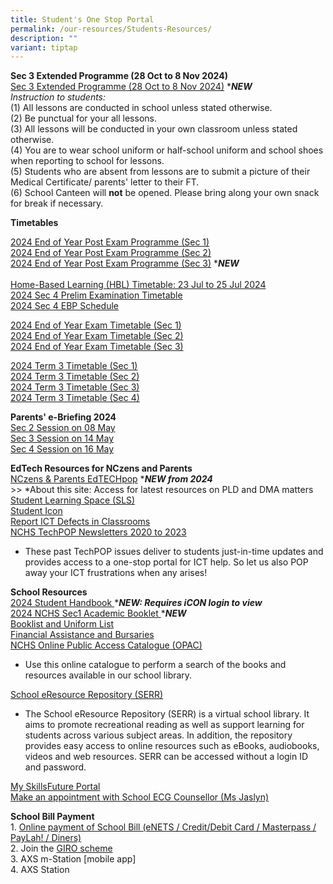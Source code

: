 ```yaml
---
title: Student's One Stop Portal
permalink: /our-resources/Students-Resources/
description: ""
variant: tiptap
---
```

<p><strong>Sec 3 Extended Programme (28 Oct to 8 Nov 2024) </strong>
<br><a href="https://drive.google.com/file/d/1fEPTercVhBt0RF36MwRoypXIuFR-K9KD/view?usp=drive_link" rel="noopener nofollow" target="_blank"><u>Sec 3 Extended Programme (28 Oct to 8 Nov 2024)</u></a> *<strong><em>NEW</em></strong>
<br><em>Instruction to students:<br></em>(1) All lessons are conducted in
school unless stated otherwise.
<br>(2) Be punctual for your all lessons.
<br>(3) All lessons will be conducted in your own classroom unless stated
otherwise.
<br>(4) You are to wear school uniform or half-school uniform and school shoes
when reporting to school for lessons.
<br>(5) Students who are absent from lessons are to submit a picture of their
Medical Certificate/ parents' letter to their FT.
<br>(6) School Canteen will <strong>not</strong> be opened. Please bring along
your own snack for break if necessary.</p>
<p></p>
<p><strong>Timetables</strong>
</p>
<p><a href="https://drive.google.com/file/d/1P6kGRuv3_Y7aW1myPbv4oZQQGOGuS08u/view?usp=drive_link" rel="noopener nofollow" target="_blank">2024 End of Year Post Exam Programme (Sec 1)</a> 
<br><a href="https://drive.google.com/file/d/1Fgcq2pyNXCQesLkczm1Z2ZUpLe5NzUr0/view?usp=drive_link" rel="noopener nofollow" target="_blank">2024 End of Year Post Exam Programme (Sec 2)</a> 
<br><a href="https://drive.google.com/file/d/1fEPTercVhBt0RF36MwRoypXIuFR-K9KD/view?usp=drive_link" rel="noopener nofollow" target="_blank">2024 End of Year Post Exam Programme (Sec 3)</a> *<strong><em>NEW</em></strong>
<br>
<br><a href="https://docs.google.com/spreadsheets/d/1oW2kunvRa5QJucxtEJB9DHYhEEf_KvcrxrqcKEEspqQ/edit?usp=sharing" rel="noopener noreferrer nofollow" target="_blank">Home-Based Learning (HBL) Timetable: 23 Jul to 25 Jul 2024 </a>
<br><a href="https://drive.google.com/file/d/1ywHydhbW9cJFaSTomhf2oAwfEiiKaLc3/view?usp=drive_link" rel="noopener noreferrer nofollow" target="_blank">2024 Sec 4 Prelim Examination Timetable </a>
<br><a href="https://drive.google.com/file/d/16pZJjoig9-KBPAmfKmAeYBQ31PQL4i3z/view?usp=drive_link" rel="noopener noreferrer nofollow" target="_blank">2024 Sec 4 EBP Schedule</a>
</p>
<p><a href="https://drive.google.com/file/d/13lokOnswx5vo_AMGNNig2NmvLMBIT2_z/view?usp=drive_link" rel="noopener noreferrer nofollow" target="_blank">2024 End of Year Exam Timetable (Sec 1)</a>
<br><a href="https://drive.google.com/file/d/1d9UoCjxPsRWcUDF1H_PArVWrt8JTarFE/view?usp=drive_link" rel="noopener noreferrer nofollow" target="_blank">2024 End of Year Exam Timetable (Sec 2)</a>
<br><a href="https://drive.google.com/file/d/1X9qzVMxFqISXTMpfhwJfKGZVc3pRP6aQ/view?usp=drive_link" rel="noopener noreferrer nofollow" target="_blank">2024 End of Year Exam Timetable (Sec 3)</a>
</p>
<p><a href="https://drive.google.com/file/d/1M7UZ_z_shQHwajyLKfZMENNueTMyOOgp/view?usp=drive_link" rel="noopener noreferrer nofollow" target="_blank">2024 Term 3 Timetable (Sec 1)</a>
<br><a href="https://drive.google.com/file/d/1VhVLtRYffVfKXHsu4z-nNu6wPW78oWyp/view?usp=drive_link" rel="noopener noreferrer nofollow" target="_blank">2024 Term 3 Timetable (Sec 2)</a>
<br><a href="https://drive.google.com/file/d/1wTn7KMAZNCjSCvzMaoo4QXbz7qYgMcOY/view?usp=drive_link" rel="noopener noreferrer nofollow" target="_blank">2024 Term 3 Timetable (Sec 3)</a>
<br><a href="https://drive.google.com/file/d/1d5cjMZVVqKgp6txzulgpCCw_KwJOViDX/view?usp=drive_link" rel="noopener noreferrer nofollow" target="_blank">2024 Term 3 Timetable (Sec 4)</a>
<br>
</p>
<p><strong>Parents' e-Briefing 2024</strong> 
<br><a href="https://www.nanchiauhigh.moe.edu.sg/sec2-parents-briefing-08-may-2024/" rel="noopener noreferrer nofollow" target="_blank">Sec 2 Session on 08 May</a> 
<br><a href="https://www.nanchiauhigh.moe.edu.sg/sec3-parents-briefing-14-may-2024/" rel="noopener noreferrer nofollow" target="_blank">Sec 3 Session on 14 May</a> 
<br><a href="https://www.nanchiauhigh.moe.edu.sg/sec4-parents-briefing-16-may-2024/" rel="noopener noreferrer nofollow" target="_blank">Sec 4 Session on 16 May</a>
</p>
<p></p>
<p><strong>EdTech Resources for NCzens and Parents</strong> 
<br><a href="https://sites.google.com/moe.edu.sg/nchs-edtechpop/home" rel="noopener noreferrer nofollow" target="_blank">NCzens &amp; Parents EdTECHpop</a> *<strong><em>NEW from 2024</em></strong> 
<br>&gt;&gt; *About this site: Access for latest resources on PLD and DMA
matters
<br><a href="https://learning.moe.edu.sg/" rel="noopener noreferrer nofollow" target="_blank">Student Learning Space (SLS)</a> 
<br><a href="https://workspace.google.com/dashboard" rel="noopener noreferrer nofollow" target="_blank">Student Icon</a> 
<br><a href="https://go.gov.sg/nchs-ict-defects" rel="noopener noreferrer nofollow" target="_blank">Report ICT Defects in Classrooms</a> 
<br><a href="https://www.google.com/url?q=https%3A%2F%2Fsites.google.com%2Fmoe.edu.sg%2Fnchs-create-curate-connect%2Ftechpop&amp;sa=D&amp;sntz=1&amp;usg=AOvVaw2Obot5AyPr9eJW12G_XD7s" rel="noopener noreferrer nofollow" target="_blank">NCHS TechPOP Newsletters 2020 to 2023</a>
</p>
<ul data-tight="true" class="tight">
<li>
<p>These past TechPOP issues deliver to students just-in-time updates and
provides access to a one-stop portal for ICT help. So let us also POP away
your ICT frustrations when any arises!</p>
</li>
</ul>
<p><strong>School Resources</strong> 
<br><a href="https://drive.google.com/drive/folders/1wu9OVEz7I4xxgH6IRVTTjInJEqMerZrR?usp=sharing" rel="noopener noreferrer nofollow" target="_blank">2024 Student Handbook </a>*<strong><em>NEW: Requires iCON login to view</em></strong> 
<br><a href="https://drive.google.com/file/d/1b8krxJ72j3lbUuS3nMbaOVWm7i0duxhD/view?usp=drive_link" rel="noopener noreferrer nofollow" target="_blank">2024 NCHS Sec1 Academic Booklet </a>*<strong><em>NEW</em></strong> 
<br><a href="https://drive.google.com/drive/folders/0B0NLoi7jhnNmc2RKRTF2bjVLTHM?usp=sharing" rel="noopener noreferrer nofollow" target="_blank">Booklist and Uniform List</a> 
<br><a href="https://www.nanchiauhigh.moe.edu.sg/Financial-Assistance-and-Bursaries/" rel="noopener noreferrer nofollow" target="_blank">Financial Assistance and Bursaries</a> 
<br><a href="https://www.google.com/url?q=https%3A%2F%2Fschoolibrary.moe.edu.sg%2Fnanchiauhigh%2Fcgi-bin%2Fspydus.exe%2FMSGTRN%2FWPAC%2FHOME&amp;sa=D&amp;sntz=1&amp;usg=AOvVaw0rI74OclwQ5RVSxfT5t-xL" rel="noopener noreferrer nofollow" target="_blank">NCHS Online Public Access Catalogue (OPAC)</a>
</p>
<ul data-tight="true" class="tight">
<li>
<p>Use this online catalogue to perform a search of the books and resources
available in our school library.</p>
</li>
</ul>
<p><a href="https://www.google.com/url?q=https%3A%2F%2Fschoolibrary.moe.edu.sg%2Feresourcessec%2Fcgi-bin%2Fspydus.exe%2FMSGTRN%2FWPAC%2FHOME&amp;sa=D&amp;sntz=1&amp;usg=AOvVaw0ymmJ06Cj8ZjuhPM4cilk1" rel="noopener noreferrer nofollow" target="_blank">School eResource Repository (SERR)</a>
</p>
<ul data-tight="true" class="tight">
<li>
<p>The School eResource Repository (SERR) is a virtual school library. It
aims to promote recreational reading as well as support learning for students
across various subject areas. In addition, the repository provides easy
access to online resources such as eBooks, audiobooks, videos and web resources.
SERR can be accessed without a login ID and password.</p>
</li>
</ul>
<p><a href="https://www.google.com/url?q=https%3A%2F%2Fwww.myskillsfuture.gov.sg%2Fcontent%2Fstudent%2Fen%2Fsecondary.html&amp;sa=D&amp;sntz=1&amp;usg=AOvVaw0WuL8c2C26ICwnoaEUyV39" rel="noopener noreferrer nofollow" target="_blank">My SkillsFuture Portal</a> 
<br><a href="http://go.gov.sg/nchs" rel="noopener noreferrer nofollow" target="_blank">Make an appointment with School ECG Counsellor (Ms Jaslyn)</a>
</p>
<p><strong>School Bill Payment</strong> 
<br>1. <a href="https://e-station.axs.com.sg/AXSOnline/external_apps/landing_page.php?bn=4ac28577e0795b27e2e52d9da0d1cc6444b109cee884cd66f9662a6e4e31d7c86e6d6da7d5662e1eadbcb2b3f811582e" rel="noopener noreferrer nofollow" target="_blank">Online payment of&nbsp;School Bill (eNETS / Credit/Debit Card / Masterpass / PayLah! / Diners)</a>&nbsp;
<br>2. Join the&nbsp;<a href="https://www.moe.gov.sg/financial-matters/fees/egiro" rel="noopener noreferrer nofollow" target="_blank">GIRO scheme</a> 
<br>3. AXS m-Station [mobile app]&nbsp;
<br>4. AXS Station&nbsp;</p>